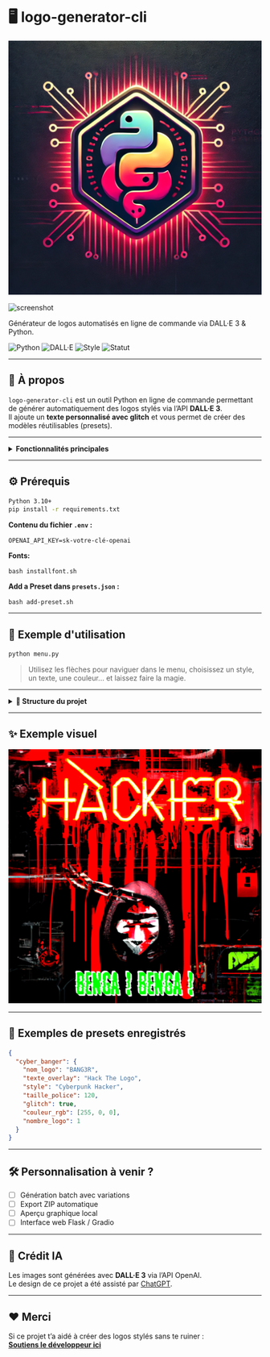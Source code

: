 # 🖥️ logo-generator-cli

![logo généré](https://github.com/trh4ckn0n/trkn-dalletxt/blob/main/file-UETRhDsEArgP4nvX2cuFBF.WEBP)

![screenshot](https://g.top4top.io/p_3387221po0.jpg)


Générateur de logos automatisés en ligne de commande via DALL·E 3 & Python.


![Python](https://img.shields.io/badge/python-3.10+-blue?style=flat-square)
![DALL·E](https://img.shields.io/badge/DALL·E-3-purple?style=flat-square)
![Style](https://img.shields.io/badge/style-cyberpunk-red?style=flat-square)
![Statut](https://img.shields.io/badge/status-en%20développement-orange?style=flat-square)

---

## 🚀 À propos

`logo-generator-cli` est un outil Python en ligne de commande permettant de générer automatiquement des logos stylés via l’API **DALL·E 3**.  
Il ajoute un **texte personnalisé avec glitch** et vous permet de créer des modèles réutilisables (presets).

---

<details>
<summary><strong>Fonctionnalités principales</strong></summary>

- Génération d’images DALL·E 3 en 1:1
- Ajout de texte stylisé (police, taille, couleur, glitch)
- Interface CLI interactive
- Enregistrement & rechargement de modèles
- Gestion des presets (afficher, modifier, supprimer)
- Copie automatique vers `/var/www/html/` si besoin

</details>

---

## ⚙️ Prérequis

```bash
Python 3.10+
pip install -r requirements.txt
```

**Contenu du fichier `.env` :**

```env
OPENAI_API_KEY=sk-votre-clé-openai
```

**Fonts:**
```
bash installfont.sh
```

**Add a Preset dans `presets.json` :** 
```
bash add-preset.sh
```

---

## 🧠 Exemple d'utilisation

```bash
python menu.py
```

> Utilisez les flèches pour naviguer dans le menu, choisissez un style, un texte, une couleur... et laissez faire la magie.

---

<details>
<summary><strong>📁 Structure du projet</strong></summary>

```
logo-generator-cli/
│
├── menu.py                 # Menu principal
├── presets.py              # Logique de génération + gestion
├── presets.json            # Modèles sauvegardés (auto)
├── uploads/
│   └── Glitch_Paradise.ttf # Police glitch personnalisée
├── .env                    # Clé API OpenAI
├── README.md               # Ce fichier
```

</details>

---

## ✨ Exemple visuel

![logo généré](https://github.com/trh4ckn0n/trkn-dalletxt/blob/main/trknlog_1%20(2).png)

---

## 🧩 Exemples de presets enregistrés

```json
{
  "cyber_banger": {
    "nom_logo": "BANG3R",
    "texte_overlay": "Hack The Logo",
    "style": "Cyberpunk Hacker",
    "taille_police": 120,
    "glitch": true,
    "couleur_rgb": [255, 0, 0],
    "nombre_logo": 1
  }
}
```

---

## 🛠️ Personnalisation à venir ?

- [ ] Génération batch avec variations
- [ ] Export ZIP automatique
- [ ] Aperçu graphique local
- [ ] Interface web Flask / Gradio

---

## 🤖 Crédit IA

Les images sont générées avec **DALL·E 3** via l’API OpenAI.  
Le design de ce projet a été assisté par [ChatGPT](https://openai.com/chatgpt).

---

## ❤️ Merci

Si ce projet t’a aidé à créer des logos stylés sans te ruiner :  
**[Soutiens le développeur ici](https://buy.stripe.com/eVa6ptg4efka8wgcMM)**
